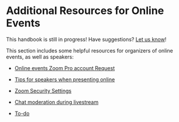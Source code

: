 # Additional Resources for Online Events

This handbook is still in progress! Have suggestions? [Let us know](mailto:support@wordcamp.org)!

This section includes some helpful resources for organizers of online events, as well as speakers:

*   [Online events Zoom Pro account Request](https://make.wordpress.org/community/handbook/meetup-organizer/getting-started/special-virtual-events-zoom-request/)
*   [Tips for speakers when presenting online](https://make.wordpress.org/community/handbook/virtual-events/additional-resources-for-online-events/tips-for-speakers-when-presenting-online/)
*   [Zoom Security Settings](https://make.wordpress.org/community/handbook/virtual-events/additional-resources-for-online-events/zoom-security-settings/)
*   [Chat moderation during livestream](https://make.wordpress.org/community/handbook/virtual-events/additional-resources-for-online-events/chat-moderation-during-livestream/)

*   [To-do](# "To-do")